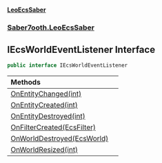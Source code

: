 #### [LeoEcsSaber](index.md 'index')
### [Saber7ooth.LeoEcsSaber](Saber7ooth.LeoEcsSaber.md 'Saber7ooth.LeoEcsSaber')

## IEcsWorldEventListener Interface

```csharp
public interface IEcsWorldEventListener
```

| Methods | |
| :--- | :--- |
| [OnEntityChanged(int)](IEcsWorldEventListener.OnEntityChanged(int).md 'Saber7ooth.LeoEcsSaber.IEcsWorldEventListener.OnEntityChanged(int)') | |
| [OnEntityCreated(int)](IEcsWorldEventListener.OnEntityCreated(int).md 'Saber7ooth.LeoEcsSaber.IEcsWorldEventListener.OnEntityCreated(int)') | |
| [OnEntityDestroyed(int)](IEcsWorldEventListener.OnEntityDestroyed(int).md 'Saber7ooth.LeoEcsSaber.IEcsWorldEventListener.OnEntityDestroyed(int)') | |
| [OnFilterCreated(EcsFilter)](IEcsWorldEventListener.OnFilterCreated(EcsFilter).md 'Saber7ooth.LeoEcsSaber.IEcsWorldEventListener.OnFilterCreated(Saber7ooth.LeoEcsSaber.EcsFilter)') | |
| [OnWorldDestroyed(EcsWorld)](IEcsWorldEventListener.OnWorldDestroyed(EcsWorld).md 'Saber7ooth.LeoEcsSaber.IEcsWorldEventListener.OnWorldDestroyed(Saber7ooth.LeoEcsSaber.EcsWorld)') | |
| [OnWorldResized(int)](IEcsWorldEventListener.OnWorldResized(int).md 'Saber7ooth.LeoEcsSaber.IEcsWorldEventListener.OnWorldResized(int)') | |
